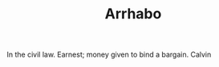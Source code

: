 ---
title: Arrhabo
permalink: "/definitions/arrhabo.html"
body: In the civil law. Earnest; money given to bind a bargain. Calvin
published_at: '2018-07-07'
layout: post
---